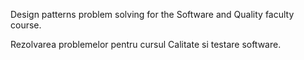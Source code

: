 Design patterns problem solving for the Software and Quality faculty course.

Rezolvarea problemelor pentru cursul Calitate si testare software.
